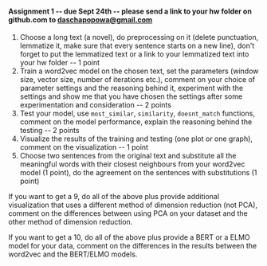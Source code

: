 #### Assignment 1 -- due Sept 24th -- please send a link to your hw folder on github.com to daschapopowa@gmail.com

1. Choose a long text (a novel), do preprocessing on it (delete punctuation, lemmatize it, make sure that every sentence starts on a new line), don't forget to put the lemmatized text or a link to your lemmatized text into your hw folder -- 1 point
2. Train a word2vec model on the chosen text, set the parameters (window size, vector size, number of iterations etc.), comment on your choice of parameter settings and the reasoning behind it, experiment with the settings and show me that you have chosen the settings after some experimentation and consideration -- 2 points 
3. Test your model, use `most_similar`, `similarity`, `doesnt_match` functions, comment on the model performance, explain the reasoning behind the testing -- 2 points 
4. Visualize the results of the training and testing (one plot or one graph), comment on the visualization -- 1 point
5. Choose two sentences from the original text and substitute all the meaningful words with their closest neighbours from your word2vec model (1 point), do the agreement on the sentences with substitutions (1 point)

If you want to get a 9, do all of the above plus provide additional visualization that uses a different method of dimension reduction (not PCA), comment on the differences between using PCA on your dataset and the other method of dimension reduction.

If you want to get a 10, do all of the above plus provide a BERT or a ELMO model for your data, comment on the differences in the results between the word2vec and the BERT/ELMO models.
